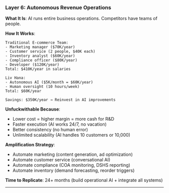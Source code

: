 ### Layer 6: **Autonomous Revenue Operations**

**What It Is**: AI runs entire business operations. Competitors have teams of people.

**How It Works**:

```
Traditional E-commerce Team:
- Marketing manager ($70K/year)
- Customer service (2 people, $40K each)
- Inventory analyst ($60K/year)
- Compliance officer ($80K/year)
- Developer ($120K/year)
Total: $410K/year in salaries

Liv Hana:
- Autonomous AI ($5K/month = $60K/year)
- Human oversight (10 hours/week)
Total: $60K/year

Savings: $350K/year → Reinvest in AI improvements
```

**Unfuckwithable Because**:

- Lower cost = higher margin = more cash for R&D
- Faster execution (AI works 24/7, no vacation)
- Better consistency (no human error)
- Unlimited scalability (AI handles 10 customers or 10,000)

**Amplification Strategy**:

- Automate marketing (content generation, ad optimization)
- Automate customer service (conversational AI)
- Automate compliance (COA monitoring, DSHS reporting)
- Automate inventory (demand forecasting, reorder triggers)

**Time to Replicate**: 24+ months (build operational AI + integrate all systems)

---
